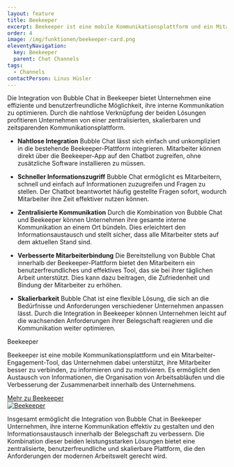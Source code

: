 ```yaml
---
layout: feature
title: Beekeeper
excerpt: Beekeeper ist eine mobile Kommunikationsplattform und ein Mitarbeiter-Engagement-Tool, das Unternehmen dabei unterstützt, ihre Mitarbeiter besser zu verbinden, zu informieren und zu motivieren.
order: 4
image: /img/funktionen/beekeeper-card.png
eleventyNavigation:
  key: Beekeeper
  parent: Chat Channels
tags:
  - Channels
contactPerson: Linus Hüsler
---
```


Die Integration von Bubble Chat in Beekeeper bietet Unternehmen eine effiziente und benutzerfreundliche Möglichkeit, ihre interne Kommunikation zu optimieren. Durch die nahtlose Verknüpfung der beiden Lösungen profitieren Unternehmen von einer zentralisierten, skalierbaren und zeitsparenden Kommunikationsplattform. 

- **Nahtlose Integration**
Bubble Chat lässt sich einfach und unkompliziert in die bestehende Beekeeper-Plattform integrieren. Mitarbeiter können direkt über die Beekeeper-App auf den Chatbot zugreifen, ohne zusätzliche Software installieren zu müssen.

- **Schneller Informationszugriff**
Bubble Chat ermöglicht es Mitarbeitern, schnell und einfach auf Informationen zuzugreifen und Fragen zu stellen. Der Chatbot beantwortet häufig gestellte Fragen sofort, wodurch Mitarbeiter ihre Zeit effektiver nutzen können.

- **Zentralisierte Kommunikation**
Durch die Kombination von Bubble Chat und Beekeeper können Unternehmen ihre gesamte interne Kommunikation an einem Ort bündeln. Dies erleichtert den Informationsaustausch und stellt sicher, dass alle Mitarbeiter stets auf dem aktuellen Stand sind.

- **Verbesserte Mitarbeiterbindung**
Die Bereitstellung von Bubble Chat innerhalb der Beekeeper-Plattform bietet den Mitarbeitern ein benutzerfreundliches und effektives Tool, das sie bei ihrer täglichen Arbeit unterstützt. Dies kann dazu beitragen, die Zufriedenheit und Bindung der Mitarbeiter zu erhöhen.

- **Skalierbarkeit**
Bubble Chat ist eine flexible Lösung, die sich an die Bedürfnisse und Anforderungen verschiedener Unternehmen anpassen lässt. Durch die Integration in Beekeeper können Unternehmen leicht auf die wachsenden Anforderungen ihrer Belegschaft reagieren und die Kommunikation weiter optimieren.

<div class="cta">
  <div class="cta-content">
    <div class="cta-title">Beekeeper</div>
    <div class="cta-body">
      <p>Beekeeper ist eine mobile Kommunikationsplattform und ein Mitarbeiter-Engagement-Tool, das Unternehmen dabei unterstützt, ihre Mitarbeiter besser zu verbinden, zu informieren und zu motivieren. Es ermöglicht den Austausch von Informationen, die Organisation von Arbeitsabläufen und die Verbesserung der Zusammenarbeit innerhalb des Unternehmens.</p>
    </div>
    <a class="button button-action" href="https://www.beekeeper.io/de/" target="_blank">Mehr zu Beekeeper</a>
  </div>
  <a class="cta-image" href="https://www.beekeeper.io/de/" target="_blank"><img src="/funktionen/channels/beekeeper/beekeeper-logo.png" alt="Beekeeper"/></a>
</div>


Insgesamt ermöglicht die Integration von Bubble Chat in Beekeeper Unternehmen, ihre interne Kommunikation effektiv zu gestalten und den Informationsaustausch innerhalb der Belegschaft zu verbessern. Die Kombination dieser beiden leistungsstarken Lösungen bietet eine zentralisierte, benutzerfreundliche und skalierbare Plattform, die den Anforderungen der modernen Arbeitswelt gerecht wird.
